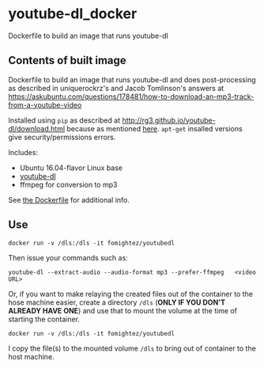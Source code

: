 # youtube-dl_docker
Dockerfile to build an image that runs youtube-dl


Contents of built image
-----------------------

Dockerfile to build an image that runs youtube-dl and does post-processing as described in uniquerockrz's and Jacob Tomlinson's answers at 
https://askubuntu.com/questions/178481/how-to-download-an-mp3-track-from-a-youtube-video

Installed using `pip` as described at http://rg3.github.io/youtube-dl/download.html because as mentioned [here](https://askubuntu.com/questions/178481/how-to-download-an-mp3-track-from-a-youtube-video#comment1426247_178483). `apt-get` insalled versions give security/permissions errors.

Includes:

* Ubuntu 16.04-flavor Linux base
* [youtube-dl](https://rg3.github.io/youtube-dl/)
* ffmpeg for conversion to mp3

See [the Dockerfile](https://github.com/fomightez/youtubedl_docker/blob/master/Dockerfile) for additional info.

Use
----

    docker run -v /dls:/dls -it fomightez/youtubedl
   
Then issue your commands such as:

    youtube-dl --extract-audio --audio-format mp3 --prefer-ffmpeg   <video URL>

Or, if you want to make relaying the created files out of the container to the hose machine easier, create a directory `/dls` (**ONLY IF YOU DON'T ALREADY HAVE ONE**) and use that to mount the volume at the time of starting the container.

    docker run -v /dls:/dls -it fomightez/youtubedl

I copy the file(s) to the mounted volume `/dls` to bring out of container to the host machine.
